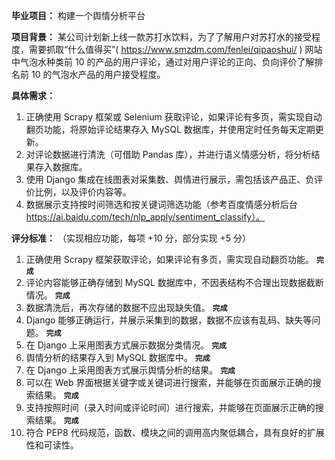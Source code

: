 **毕业项目：** 构建一个舆情分析平台

**项目背景：** 某公司计划新上线一款苏打水饮料，为了了解用户对苏打水的接受程度，需要抓取“什么值得买”( https://www.smzdm.com/fenlei/qipaoshui/ ) 网站中气泡水种类前 10 的产品的用户评论，通过对用户评论的正向、负向评价了解排名前 10 的气泡水产品的用户接受程度。

**具体需求：**

1. 正确使用 Scrapy 框架或 Selenium 获取评论，如果评论有多页，需实现自动翻页功能，将原始评论结果存入 MySQL 数据库，并使用定时任务每天定期更新。
2. 对评论数据进行清洗（可借助 Pandas 库），并进行语义情感分析，将分析结果存入数据库。
3. 使用 Django 集成在线图表对采集数、舆情进行展示，需包括该产品正、负评价比例，以及评价内容等。
4. 数据展示支持按时间筛选和按关键词筛选功能（参考百度情感分析后台 https://ai.baidu.com/tech/nlp_apply/sentiment_classify）。

**评分标准：** （实现相应功能，每项 +10 分，部分实现 +5 分）

1. 正确使用 Scrapy 框架获取评论，如果评论有多页，需实现自动翻页功能。  **`完成`**
2. 评论内容能够正确存储到 MySQL 数据库中，不因表结构不合理出现数据截断情况。  **`完成`**
3. 数据清洗后，再次存储的数据不应出现缺失值。  **`完成`**
4. Django 能够正确运行，并展示采集到的数据，数据不应该有乱码、缺失等问题。  **`完成`**
5. 在 Django 上采用图表方式展示数据分类情况。  **`完成`**
6. 舆情分析的结果存入到 MySQL 数据库中。  **`完成`**
7. 在 Django 上采用图表方式展示舆情分析的结果。  **`完成`**
8. 可以在 Web 界面根据关键字或关键词进行搜索，并能够在页面展示正确的搜索结果。  **`完成`**
9. 支持按照时间（录入时间或评论时间）进行搜索，并能够在页面展示正确的搜索结果。  **`完成`**
10. 符合 PEP8 代码规范，函数、模块之间的调用高内聚低耦合，具有良好的扩展性和可读性。